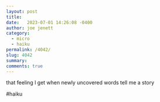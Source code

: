 ```yaml
---
layout: post
title:  
date:   2023-07-01 14:26:08 -0400
author: joe jenett
category:
  - micro 
  - haiku
permalink: /4042/
slug: 4042
summary: 
comments: true
---
```

that feeling I get
when newly uncovered words
tell me a story

#haiku

<a href="https://brid.gy/publish/mastodon"></a>